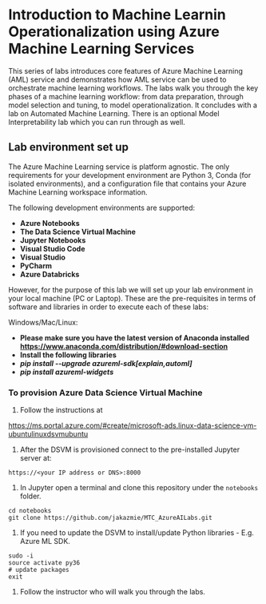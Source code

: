 # Introduction to Machine Learnin Operationalization using Azure Machine Learning Services
This series of labs introduces core features of Azure Machine Learning (AML) service and demonstrates how AML service can be used to orchestrate machine learning workflows. The labs walk you through the key phases of a machine learning workflow: from data preparation, through model selection and tuning, to model operationalization. It concludes with a lab on Automated Machine Learning. There is an optional Model Interpretability lab which you can run through as well.



## Lab environment set up

The Azure Machine Learning service is platform agnostic. The only requirements for your development environment are Python 3, Conda (for isolated environments), and a configuration file that contains your Azure Machine Learning workspace information.

The following development environments are supported: 
- **Azure Notebooks**
- **The Data Science Virtual Machine**
- **Jupyter Notebooks**
- **Visual Studio Code**
- **Visual Studio**
- **PyCharm**
- **Azure Databricks**

However, for the purpose of this lab we will set up your lab environment in your local machine (PC or Laptop). These are the pre-requisites in terms of software and libraries in order to execute each of these labs:

Windows/Mac/Linux:
 
- **Please make sure you have the latest version of Anaconda installed https://www.anaconda.com/distribution/#download-section**
- **Install the following libraries**
 - ***pip install --upgrade azureml-sdk[explain,automl]***
 - ***pip install azureml-widgets***
 


### To provision Azure Data Science Virtual Machine

1. Follow the instructions at

https://ms.portal.azure.com/#create/microsoft-ads.linux-data-science-vm-ubuntulinuxdsvmubuntu


1. After the DSVM is provisioned connect to the pre-installed Jupyter server at:

`https://<your IP address or DNS>:8000`
  
1. In Jupyter open a terminal and clone this repository under the `notebooks` folder.
```
cd notebooks
git clone https://github.com/jakazmie/MTC_AzureAILabs.git
```

1. If you need to update the DSVM to install/update Python libraries - E.g. Azure ML SDK.
```
sudo -i
source activate py36
# update packages
exit
```


1. Follow the instructor who will walk you through the labs.

